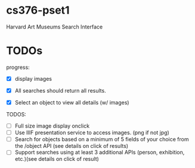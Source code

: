 # cs376-pset1
Harvard Art Museums Search Interface


# TODOs

progress:
- [x] display images
- [x] All searches should return all results.
- [x] Select an object to view all details (w/ images)


TODOS:

- [ ] Full size image display onclick
- [ ] Use IIIF presentation service to access images. (png if not jpg)
- [ ] Search for objects based on a minimum of 5 fields of your choice from the /object API (see details on click of results)
- [ ] Support searches using at least 3 additional APIs (person, exhibition, etc.)(see details on click of result)
